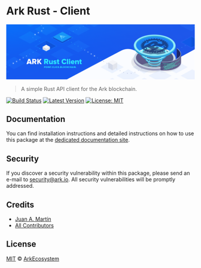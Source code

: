 # Ark Rust - Client

<p align="center">
    <img src="https://github.com/ArkEcosystem/rust-client/blob/master/banner.png" />
</p>

> A simple Rust API client for the Ark blockchain.

[![Build Status](https://img.shields.io/travis/ArkEcosystem/rust-client/master.svg?style=flat-square)](https://travis-ci.org/ArkEcosystem/rust-client)
[![Latest Version](https://img.shields.io/github/release/ArkEcosystem/rust-client.svg?style=flat-square)](https://github.com/ArkEcosystem/rust-client/releases)
[![License: MIT](https://img.shields.io/badge/License-MIT-yellow.svg)](https://opensource.org/licenses/MIT)

## Documentation

You can find installation instructions and detailed instructions on how to use this package at the [dedicated documentation site](https://docs.ark.io/v1.0/docs/clients-rust).

## Security

If you discover a security vulnerability within this package, please send an e-mail to security@ark.io. All security vulnerabilities will be promptly addressed.

## Credits

- [Juan A. Martín](https://github.com/j-a-m-l)
- [All Contributors](../../../../contributors)

## License

[MIT](LICENSE) © [ArkEcosystem](https://ark.io)
